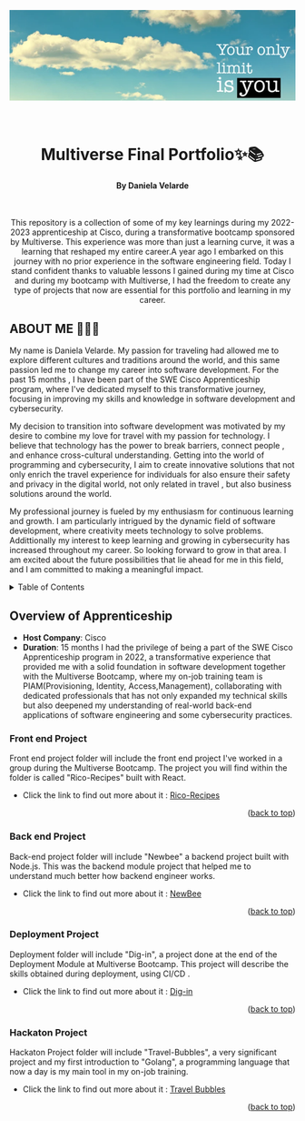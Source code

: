 <a name="readme-top"></a>
<div align="center">

![Image](/images/banner.png "Motivational Banner")

<br>

<h1>Multiverse Final Portfolio✨📚</h1>
<strong>By Daniela Velarde</strong>
</div>
<br>
<br>
<p align="center">
This repository is a collection of some of my key learnings during my 2022-2023 apprenticeship at Cisco, during a transformative bootcamp sponsored by Multiverse. This experience was more than just a learning curve, it was a learning that reshaped my entire career.A year ago I embarked on this journey with no prior experience in the software engineering field. Today I stand confident thanks to valuable lessons I gained during my time at Cisco and during my bootcamp with Multiverse, I had the freedom to create any type of projects that now are essential for this portfolio and learning in my career.
</p>
</div>


## ABOUT ME 👩🏻‍💻


My name is Daniela Velarde. My passion for traveling had allowed me to explore different cultures and traditions around the world, and this same passion led me to change my career into software development. For the past 15 months , I have been part of the SWE Cisco Apprenticeship program, where I've dedicated myself to this transformative journey, focusing in improving my skills and knowledge in software development and cybersecurity.

My decision to transition into software development was motivated by my desire to combine my love for travel with my passion for technology. I believe that technology has the power to break barriers, connect people , and enhance cross-cultural understanding. Getting into the world of programming and cybersecurity, I aim to create innovative solutions that not only enrich the travel experience for individuals for also ensure their safety and privacy in the digital world, not only related in travel , but also business solutions around the world.



My professional journey is fueled by my enthusiasm for continuous learning and growth. I am particularly intrigued by the dynamic field of software development, where creativity meets technology to solve problems. Addittionally my interest to keep learning and growing in cybersecurity has increased throughout my career. So looking forward to grow in that area.
I am excited about the future possibilities that lie ahead for me in this field, and I am committed to making a meaningful impact.





<details>
  <summary>Table of Contents</summary>
  <ol>
    <li><a href="#overview">Overview</a></li>
    <li><a href="#FrontEndProject">Front end Project</a></li>
    <li><a href="#BackEndProject">Back end Project</a></li>
    <li><a href="#DeploymentProject">Deployment Project</a></li>
    <li><a href="#Hackaton Project">Hackaton Project</a></li>
     <li><a href="#Contact me">Contact me</a></li>
     <li><a href="#Ackowledgments">Acknowledgments</a></li>
  </ol>
</details>

## Overview of Apprenticeship
- **Host Company**: Cisco
- **Duration**: 15 months
I had the privilege of being a part of the SWE Cisco Apprenticeship program in 2022, a transformative experience that provided me with a solid foundation in software development together with the Multiverse Bootcamp, where my on-job training team is PIAM(Provisioning, Identity, Access,Management), collaborating with dedicated professionals that has not only expanded my technical skills but also deepened my understanding of real-world back-end applications of software engineering and some cybersecurity practices.

### Front end Project
Front end project folder will include the front end project I've worked in a group during the Multiverse Bootcamp. The project you will find within the folder is called "Rico-Recipes" built with React. 
* Click the link to find out more about it :
[Rico-Recipes](https://github.com/davelarde/Final-Portfolio/tree/main/FrontEndProject)

<p align="right">(<a href="#readme-top">back to top</a>)</p>

### Back end Project

Back-end project folder will include "Newbee" a backend project built with Node.js. This was the backend module project that helped me to understand much better how backend engineer works.
* Click the link to find out more about it :
 [NewBee](https://github.com/davelarde/Final-Portfolio/tree/main/BackEndProject)
<p align="right">(<a href="#readme-top">back to top</a>)</p>

### Deployment Project
Deployment folder will include "Dig-in", a project done at the end of the Deployment Module at Multiverse Bootcamp. This project will describe the skills obtained during deployment, using CI/CD .
* Click the link to find out more about it :
[Dig-in](https://github.com/davelarde/Final-Portfolio/tree/main/DeploymentProject)
<p align="right">(<a href="#readme-top">back to top</a>)</p>

### Hackaton Project 
Hackaton Project folder will include "Travel-Bubbles", a very significant project and my first introduction to "Golang", a programming language that now a day is my main tool in my on-job training.
* Click the link to find out more about it :
[Travel Bubbles](https://github.com/davelarde/Final-Portfolio/tree/main/HackatonProject)
<p align="right">(<a href="#readme-top">back to top</a>)</p>

